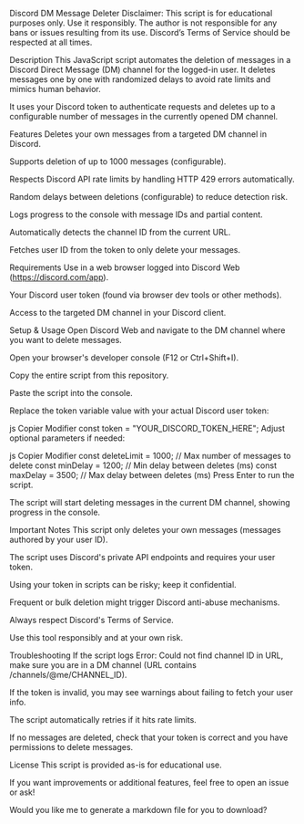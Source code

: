 Discord DM Message Deleter
Disclaimer:
This script is for educational purposes only. Use it responsibly.
The author is not responsible for any bans or issues resulting from its use.
Discord’s Terms of Service should be respected at all times.

Description
This JavaScript script automates the deletion of messages in a Discord Direct Message (DM) channel for the logged-in user. It deletes messages one by one with randomized delays to avoid rate limits and mimics human behavior.

It uses your Discord token to authenticate requests and deletes up to a configurable number of messages in the currently opened DM channel.

Features
Deletes your own messages from a targeted DM channel in Discord.

Supports deletion of up to 1000 messages (configurable).

Respects Discord API rate limits by handling HTTP 429 errors automatically.

Random delays between deletions (configurable) to reduce detection risk.

Logs progress to the console with message IDs and partial content.

Automatically detects the channel ID from the current URL.

Fetches user ID from the token to only delete your messages.

Requirements
Use in a web browser logged into Discord Web (https://discord.com/app).

Your Discord user token (found via browser dev tools or other methods).

Access to the targeted DM channel in your Discord client.

Setup & Usage
Open Discord Web and navigate to the DM channel where you want to delete messages.

Open your browser's developer console (F12 or Ctrl+Shift+I).

Copy the entire script from this repository.

Paste the script into the console.

Replace the token variable value with your actual Discord user token:

js
Copier
Modifier
const token = "YOUR_DISCORD_TOKEN_HERE";
Adjust optional parameters if needed:

js
Copier
Modifier
const deleteLimit = 1000;   // Max number of messages to delete
const minDelay = 1200;      // Min delay between deletes (ms)
const maxDelay = 3500;      // Max delay between deletes (ms)
Press Enter to run the script.

The script will start deleting messages in the current DM channel, showing progress in the console.

Important Notes
This script only deletes your own messages (messages authored by your user ID).

The script uses Discord's private API endpoints and requires your user token.

Using your token in scripts can be risky; keep it confidential.

Frequent or bulk deletion might trigger Discord anti-abuse mechanisms.

Always respect Discord's Terms of Service.

Use this tool responsibly and at your own risk.

Troubleshooting
If the script logs Error: Could not find channel ID in URL, make sure you are in a DM channel (URL contains /channels/@me/CHANNEL_ID).

If the token is invalid, you may see warnings about failing to fetch your user info.

The script automatically retries if it hits rate limits.

If no messages are deleted, check that your token is correct and you have permissions to delete messages.

License
This script is provided as-is for educational use.

If you want improvements or additional features, feel free to open an issue or ask!

Would you like me to generate a markdown file for you to download?
